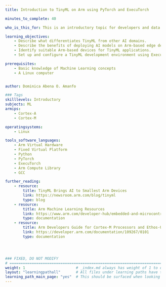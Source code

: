 ```yaml
---
title: Introduction to TinyML on Arm using PyTorch and ExecuTorch

minutes_to_complete: 40

who_is_this_for: This is an introductory topic for developers and data scientists new to Tiny Machine Learning (TinyML) who want to explore its potential using PyTorch and ExecuTorch.

learning_objectives:
    - Describe what differentiates TinyML from other AI domains.
    - Describe the benefits of deploying AI models on Arm-based edge devices.
    - Identify suitable Arm-based devices for TinyML applications.
    - Set up and configure a TinyML development environment using ExecuTorch and Corstone-320 Fixed Virtual Platform (FVP).

prerequisites:
    - Basic knowledge of Machine Learning concepts
    - A Linux computer


author: Dominica Abena O. Amanfo

### Tags
skilllevels: Introductory
subjects: ML
armips:
    - Cortex-A
    - Cortex-M

operatingsystems:
    - Linux

tools_software_languages:
    - Arm Virtual Hardware
    - Fixed Virtual Platform
    - Python
    - PyTorch
    - ExecuTorch
    - Arm Compute Library
    - GCC

further_reading:
    - resource:
        title: TinyML Brings AI to Smallest Arm Devices
        link: https://newsroom.arm.com/blog/tinyml
        type: blog
    - resource:
        title: Arm Machine Learning Resources
        link: https://www.arm.com/developer-hub/embedded-and-microcontrollers/ml-solutions/getting-started
        type: documentation
    - resource:
        title: Arm Developers Guide for Cortex-M Processors and Ethos-U NPU
        link: https://developer.arm.com/documentation/109267/0101
        type: documentation




### FIXED, DO NOT MODIFY
# ================================================================================
weight: 1                       # _index.md always has weight of 1 to order correctly
layout: "learningpathall"       # All files under learning paths have this same wrapper
learning_path_main_page: "yes"  # This should be surfaced when looking for related content. Only set for _index.md of learning path content.
---
```

